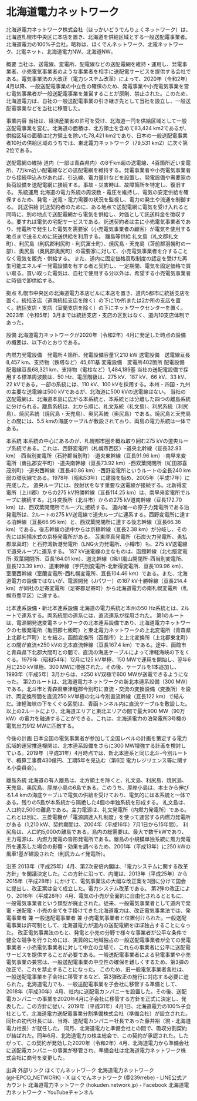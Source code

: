 # 北海道電力ネットワーク

北海道電力ネットワーク株式会社（ほっかいどうでんりょくネットワーク）は、北海道札幌市中央区に本店を置き、北海道を供給区域とする一般送配電事業者。北海道電力の100%子会社。略称は、ほくでんネットワーク、北電ネットワーク、北電ネット、北海道電力NW、北海道NW。

概要
当社は、送電線、変電所、配電線などの送配電網を維持・運用し、発電事業者、小売電気事業者のような事業者を相手に送配電サービスを提供する会社である。電気事業法の大改正（電力システム改革）によって、2020年（令和2年）4月以降、一般送配電事業の中立性の確保のため、発電事業や小売電気事業を営む電気事業者が一般送配電事業を兼営することが原則、禁止された。このため、北海道電力は、自社の一般送配電事業の引き継ぎ先として当社を設立し、一般送配電事業などを当社に移管した。

事業内容
当社は、経済産業省の許可を受け、北海道一円を供給区域として一般送配電事業を営む。北海道の面積は、北方領土を含めて83,424 km2であるが、供給区域の面積は北方領土を除いた78,421 km2であり、日本の一般送配電事業者10社の供給区域のうちでは、東北電力ネットワーク（79,531 km2）に次ぐ第2位である。

送配電網の維持
道内（一部は青森県内）の8千km超の送電線、4百箇所近い変電所、7万km近い配電線などの送配電網を維持する。発電事業者や小売電気事業者から接続申込みがあれば、引込線、電力量計などを設置し、発電設備や需要家の負荷設備を送配電網に接続する。事故・災害時は、故障箇所を特定し、復旧する。
系統運用
北海道の電力系統の周波数・電圧を維持し、電気の安定供給を確保するため、発電・送電・電力需要の状況を監視し、電力の発生や流通を制御する。
託送供給
託送契約者のために、ある地点で送配電網に電気を受け入れると同時に、別の地点で送配電網から電気を供給し、対価として託送料金を徴収する。要すれば電気の宅配サービスである。託送契約者は主に小売電気事業者であり、発電所で発生した電気を需要家（小売電気事業者の顧客）が電気を使用する地点まで送るために託送供給を利用する。
離島等供給
礼文島（礼文郡礼文町）、利尻島（利尻郡利尻町・利尻富士町）、焼尻島・天売島（苫前郡羽幌町の一部）、奥尻島（奥尻郡奥尻町）の需要家に対して、小売電気事業者を介することなく電気を販売・供給する。
また、道内に固定価格買取制度の認定を受けた再生可能エネルギー発電設備を有する者と契約し、一定期間、電気を固定価格で買い取る。買い取った電気は、自社で使用する分以外は、希望する小売電気事業者に時価で卸供給する。

拠点
札幌市中央区の北海道電力本店ビルに本店を置き、道内5都市に統括支店を置く。統括支店（道南統括支店を除く）の下に1か所または2か所の支店を置く。統括支店・支店（室蘭支店を除く）の下にネットワークセンターを置く。2023年（令和5年）3月までは統括支店・支店の区別はなく、道内10支店体制であった。

設備
北海道電力ネットワークが2020年（令和2年）4月に発足した時点の設備の概要は、以下のとおりである。

内燃力発電設備　発電所４箇所、発電設備容量17,210 kW
送電設備　送電線亘長8,457 km、支持物（鉄塔など）45,611基
変電設備　変電所402箇所
配電設備　配電線亘長68,321 km、支持物（電柱など）1,484,189基
当社の送配電設備で採用する標準周波数は、50 Hz、電圧階級は、275 kV、187 kV、66 kV、33 kV、22 kVである。一部の系統には、110 kV、100 kVを採用する。本州・四国・九州の主要な送電線は500 kVであるが、北海道に500 kVの送電線はない。
当社の送配電網は、北海道本島に広がる本系統と、本系統とは分離した四つの離島系統に分けられる。離島系統は、北から順に、礼文系統（礼文島）、利尻系統（利尻島）、焼尻系統（焼尻島・天売島）、奥尻系統（奥尻島）である。焼尻島と天売島との間には、5.5 kmの海底ケーブルが敷設されており、両島の電力系統は一体である。

本系統
本系統の中心にあるのが、札幌都市圏を概ね取り囲む275 kVの道央ループ系統である。これは、西野変電所（札幌市西区）-道央北幹線（亘長32.93 km）-西当別変電所（石狩郡当別町）-道央東幹線（亘長91.96 km）-南早来変電所（勇払郡安平町）-道央南幹線（亘長73.92 km）-西双葉開閉所（虻田郡喜茂別町）-道央西幹線（亘長40.86 km）-西野変電所というルートの全長240 km弱の環状線である。1978年（昭和53年）に建設を始め、2005年（平成17年）に完成した。
道央ループには、放射状をなす重要な送電線が接続する。北新得変電所（上川郡）からの275 kV狩勝幹線（亘長114.25 km）は、南早来変電所でループに接続する。北斗変換所（北斗市）からの275 kV道南幹線（亘長172.70 km）は、西双葉開閉所でループに接続する。
道内唯一の原子力発電所である泊発電所は、2ルートの275 kV送電線で道央ループに連系する。西野変電所に達する泊幹線（亘長66.95 km）と、西双葉開閉所に達する後志幹線（亘長66.36 km）である。後志幹線の途中からは京極幹線（亘長2.38 km）が分岐し、その先には純揚水式の京極発電所がある。
苫東厚真発電所（石炭火力発電所、勇払郡厚真町）と石狩湾新港発電所（LNG火力発電所、小樽市）も、275 kV送電線で道央ループに連系する。
187 kV送電線の主なものは、函館幹線（北七飯変電所-双葉開閉所、亘長164.01 km）、道北幹線（旭川嵐山開閉所-西当別変電所、亘長123.39 km）、道東幹線（宇円別変電所-北新得変電所、亘長109.96 km）、室蘭西幹線（室蘭変電所-西札幌変電所、亘長104.46 km）である。また、北海道電力の設備ではないが、電源開発（Jパワー）の187 kV十勝幹線（亘長214.4 km）が同社の足寄変電所（足寄郡足寄町）から北海道電力の南札幌変電所（札幌市豊平区）に達する。

北本連系設備・新北本連系設備
北海道の電力系統と本州の50 Hz系統とは、2ルートで連系する。両系統間の連系には、直流連系が採用された。
第1のルートは、電源開発送変電ネットワークの北本連系設備であり、北海道電力ネットワークの七飯発電所（亀田郡七飯町）と東北電力ネットワークの上北変電所（青森県上北郡七戸町）とを結ぶ。函館変換所（函館市）と上北変換所（上北郡東北町）との間が直流±250 kVの北本直流幹線（亘長167.4 km）である。途中、函館市と青森県下北郡大間町との間で、直流の海底ケーブルによって津軽海峡の下をくぐる。1979年（昭和54年）12月に125 kV単極、150 MWで運用を開始し、翌年6月に250 kV単極、300 MWに増強された。その後、ケーブルを1本追加し、1993年（平成5年）3月からは、±250 kV双極で600 MWが送電できるようになった。
第2のルートは、北海道電力ネットワークの新北本連系設備（300 MW）である。北斗市と青森県東津軽郡今別町に直流・交流の変換設備（変換所）を設け、両変換所間を直流250 kV単極の北斗今別直流幹線（亘長122 km）で結んだ。津軽海峡の下をくぐる区間は、青函トンネル内に直流ケーブルを敷設した。
以上の2ルートにより、北海道エリアと東北エリアの間で最大900 MW（90万kW）の電力を融通することができる。これは、北海道電力の泊発電所3号機の電気出力912 MWに匹敵する。

今後の計画
日本全国の電気事業者が参加して全国レベルの計画を策定する電力広域的運営推進機関は、北本連系設備をさらに300 MW増強する計画を検討している。2019年（平成31年）4月時点では、新北本連系と同じ北斗-今別ルートで、概算工事費430億円、工期5年を見込む（第6回 電力レジリエンス等に関する小委員会）。

離島系統
北海道の有人離島は、北方領土を除くと、礼文島、利尻島、焼尻島、天売島、奥尻島、厚岸小島の6島である。このうち、厚岸小島は、本土から伸びる1.4 kmの海底ケーブルで電気の供給を受けており、電気的には本系統と一体である。残りの5島が本系統から隔絶した4個の単独系統を形成する。
礼文島は、人口約2,500の離島である。主力電源は、礼文発電所（内燃力発電所）である。これとは別に、三菱電機が「電源調達入札制度」を使って運営する内燃力発電所がある（1,210 kW、契約期間は、2004年（平成16年）7月1日から15年間）。
利尻島は、人口約5,000の離島である。島内の総需要は、最大で数千kWであり、主力電源は、内燃力発電の沓形発電所である。離島の小規模単独系統に風力発電所を連系した場合の影響・効果を調べるため、2001年（平成13年）に250 kWの風車1基が建設された（利尻カムイ発電所）。

沿革
2013年（平成25年）4月、第2次安倍内閣は、「電力システムに関する改革方針」を閣議決定した。この方針に沿って、内閣は、2013年（平成25年）から2015年（平成28年）にかけて、電気事業法の大幅な改正案を3回に分けて国会に提出し、改正案は全て成立した。電力システム改革である。
第2弾の改正により、2016年（平成28年）4月、電気の小売が全面的に自由化されるとともに、一般電気事業者という類型が廃止された。従来、一般電気事業者として道内で発電・送配電・小売の全てを手掛けてきた北海道電力は、改正電気事業法では、発電事業者 兼 一般送配電事業者 兼 小売電気事業者と位置付けられた。一般送配電事業は許可制として、北海道電力が道内の送配電網をほぼ独占することになった。
改正電気事業法のもと、発電と小売の分野で様々な事業者が公平な条件で健全な競争を行うためには、実質的に地域独占の一般送配電事業者が全ての発電事業者・小売電気事業者に対して中立の立場で、これらの事業者に公平に送配電サービスを提供することが必要である。一般送配電事業者による発電事業や小売電気事業の兼営は、一般送配電事業の中立性の確保を難しくするため、第3弾の改正で、これを禁止することになった。
このため、旧一般電気事業者各社は、一般送配電事業を子会社に移管するなど、第3弾改正の施行に対応する必要に迫られた。北海道電力でも、一般送配電事業を子会社に移管する準備として、2018年（平成30年）4月、社内に送配電カンパニーを設置した。その後、送配電カンパニーの事業を2020年4月に子会社に移管する方針を正式に決定し、発表した。この方針に従い、2019年（平成31年）4月1日、北海道電力の100%子会社として、北海道電力送配電事業分割準備株式会社（準備会社）が設立された。同社の初代社長には、当時、送配電カンパニー社長であった藤井裕（現・北海道電力社長）が就任した。
同月、北海道電力と準備会社との間で、吸収分割契約が結ばれた。同年6月、北海道電力の株主総会で、この契約が承認された。したがって、この契約が発効した2020年（令和2年）4月、北海道電力から準備会社に送配電カンパニーの事業が移管され、準備会社は北海道電力ネットワーク株式会社に商号を変更した。

出典
外部リンク
ほくでんネットワーク
北海道電力ネットワーク (@HEPCO_NETWORK) - X
ほくでんネットワーク (@239rrebe) - LINE公式アカウント
北海道電力ネットワーク (hokuden.network.jp) - Facebook
北海道電力ネットワーク - YouTubeチャンネル